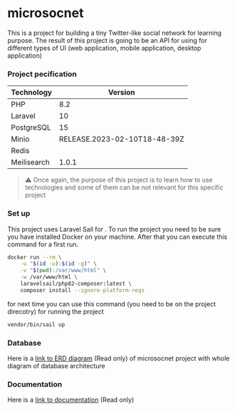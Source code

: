 # microsocnet

This is a project for building a tiny Twitter-like social network for learning purpose. The result of this project is going to be an API for using for different types of UI (web application, mobile application, desktop application) 



### Project pecification

| Technology  | Version                      |
|-------------|------------------------------|
| PHP         | 8.2                          |
| Laravel     | 10                           |
| PostgreSQL  | 15                           |
| Minio       | RELEASE.2023-02-10T18-48-39Z |
| Redis       |                              |
| Meilisearch | 1.0.1                        |

> :warning: Once again, the purpose of this project is to learn how to use technologies and some of them can be not relevant for this specific project

### Set up

This project uses Laravel Sail for . To run the project you need to be sure you have installed Docker on your machine. After that you can execute this command for a first run.

```bash
docker run --rm \
    -u "$(id -u):$(id -g)" \
    -v "$(pwd):/var/www/html" \
    -w /var/www/html \
    laravelsail/php82-composer:latest \
    composer install --ignore-platform-reqs
```

for next time you can use this command (you need to be on the project direcotry) for running the project 

```bash
vendor/bin/sail up
```

### Database

Here is a [link to ERD diagram](https://drive.google.com/file/d/1jVS6_rPuXVjGYLW9I0pOE48n1H8yXAho/view?usp=sharing) (Read only) of microsocnet project with whole diagram of database architecture

### Documentation

Here is a [link to documentation](https://docs.google.com/document/d/1PirQ_dMVsC228_E8qrA2dHGsA4j2EEy6LrQpwiIc9hw/edit?usp=sharing) (Read only) 